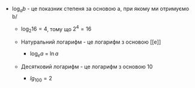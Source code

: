 
- $\log_{a}{b}$ - це показник степеня за основою a, при якому ми отримуємо b/
	- $\log_{2}{16} = 4$, тому що $2^4 = 16$

	- Натуральний логарифм - це логарифм з основою [[e]]
		- $\log_{e}{a}$ = $\ln{a}$
	-  Десятковий логарифм - це логарифм з основою $10$
		- $lg_{100} = 2$